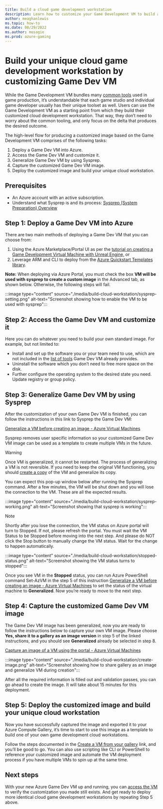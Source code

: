 ```yaml
---
title: Build a cloud game development workstation
description: Learn how to customize your Game Development VM to build a cloud development workstation.
author: meaghanlewis
ms.topic: how-to
ms.date: 08/29/2022
ms.author: mosagie
ms.prod: azure-gaming
---
```


# Build your unique cloud game development workstation by customizing Game Dev VM

While the Game Development VM bundles many [common tools](/gaming/azure/game-dev-virtual-machine/tools-included-azure-game-dev-kit) used in game production, it’s  understandable that each game studio and individual game developer usually has their unique toolset as well. Users can use the Game Development VM as a starting point from which they build their customized cloud development workstation. That way, they don’t need to worry about the common tooling, and only focus on the delta that produces the desired outcome.

The high-level flow for producing a customized image based on the Game Development VM comprises of the following tasks:

1. Deploy a Game Dev VM into Azure.
1. Access the Game Dev VM and customize it.
1. Generalize Game Dev VM by using Sysprep.
1. Capture the customized Game Dev VM image.
1. Deploy the customized image and build your unique cloud workstation.

## Prerequisites

- An Azure account with an active subscription.
- Understand what Sysprep is and its process: [Sysprep (System Preparation) Overview](/windows-hardware/manufacture/desktop/sysprep--system-preparation--overview?view=windows-11)

## Step 1: Deploy a Game Dev VM into Azure

There are two main methods of deploying a Game Dev VM that you can choose from:

1. Using the Azure Marketplace/Portal UI as per the [tutorial on creating a Game Development Virtual Machine with Unreal Engine,](/gaming/azure/game-dev-virtual-machine/create-game-development-vm-for-unreal) or
1. Leverage ARM and CLI to deploy from the [Azure Quickstart Templates library](https://docs.microsoft.com/gaming/azure/game-dev-virtual-machine/create-game-development-vm-arm-template).

**Note:** When deploying via Azure Portal, you must check the box **VM will be used with sysprep to create a custom image** in the Advanced tab, as shown below. Otherwise, the following steps will fail.

:::image type="content" source="./media/build-cloud-workstation/sysprep-setting.png" alt-text="Screenshot showing how to enable the VM to be used with sysprep":::

## Step 2: Access the Game Dev VM and customize it

Here you can do whatever you need to build your own standard image. For example, but not limited to:

- Install and set up the software you or your team need to use, which are not included in the [list of tools](/gaming/azure/game-dev-virtual-machine/tools-included-azure-game-dev-kit) Game Dev VM already provides.
- Uninstall the software which you don’t need to free more space on the disk.
- Further configure the operating system to the desired state you need. Update registry or group policy.

## Step 3: Generalize Game Dev VM by using Sysprep

After the customization of your own Game Dev VM is finished, you can follow the instructions in this link to Sysprep the Game Dev VM:

[Generalize a VM before creating an image - Azure Virtual Machines ](/azure/virtual-machines/generalize)

Sysprep removes user specific information so your customized Game Dev VM image can be used as a template to create multiple VMs in the future.

> [!WARNING]
> Once VM is generalized, it cannot be restarted. The process of generalizing a VM is not reversible. If you need to keep the original VM functioning, you should [create a copy](/azure/virtual-machines/windows/create-vm-specialized#option-3-copy-an-existing-azure-vm) of the VM and generalize its copy.

You can expect this pop-up window below after running the Sysprep command. After a few minutes, the VM will be shut down and you will lose the connection to the VM. These are all the expected results.

:::image type="content" source="./media/build-cloud-workstation/sysprep-working.png" alt-text="Screenshot showing that sysprep is working":::

> [!NOTE]
> Shortly after you lose the connection, the VM status on Azure portal will turn to Stopped. If not, please refresh the portal. You must wait the VM Status to be Stopped before moving into the next step. And please do NOT click the Stop button to manually change the VM status. Wait for the change to happen automatically.

:::image type="content" source="./media/build-cloud-workstation/stopped-status.png" alt-text="Screenshot showing the VM status turns to stopped":::

Once you see VM in the **Stopped** status, you can run Azure PowerShell command Set-AzVM in the step 5 of this instruction [Generalize a VM before creating an image - Azure Virtual Machines](/azure/virtual-machines/generalize) to set the status of the virtual machine to **Generalized**. Now you’re ready to move to the next step.

## Step 4: Capture the customized Game Dev VM image

The Game Dev VM image has been generalized, now you are ready to follow the instructions below to capture your own VM image. Please choose **Yes, share it to a gallery as an image version** in step 5 of the linked instructions, and you should see **Generalized** already be selected in step 8.

[Capture an image of a VM using the portal - Azure Virtual Machines](/azure/virtual-machines/capture-image-portal)

:::image type="content" source="./media/build-cloud-workstation/create-image.png" alt-text="Screenshot showing how to share gallery as an image and generalize VM during creation":::

After all the required information is filled out and validation passes, you can go ahead to create the image. It will take about 15 minutes for this deployment.

## Step 5: Deploy the customized image and build your unique cloud workstation

Now you have successfully captured the image and exported it to your Azure Compute Gallery, it’s time to start to use this image as a template to build one of your own game development cloud workstations.

Follow the steps documented in the [Create a VM from your gallery](/azure/virtual-machines/vm-generalized-image-version?tabs=portal%2Ccli2) link, and you’ll be good to go. You can also use scripting like CLI or PowerShell to reference your customized image and automate the VM deployment process if you have multiple VMs to spin up at the same time.  

## Next steps

With your new Azure Game Dev VM up and running, you can [access the VM](/gaming/azure/game-dev-virtual-machine/create-game-development-vm-for-unreal) to verify the customization you made still exists. And get ready to deploy more identical cloud game development workstations by repeating Step 5 above.
